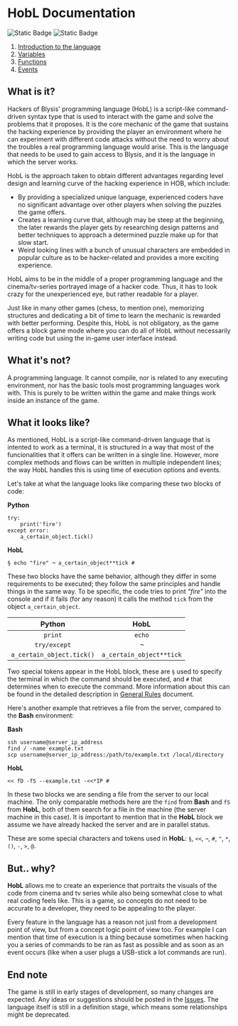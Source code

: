 # HobL Documentation
![Static Badge](https://img.shields.io/badge/Documentation-incomplete-red)
![Static Badge](https://img.shields.io/badge/Version-0.0.1-purple)

 1. [Introduction to the language](Documentation.md)
 2. [Variables](Variables.md)
 3. [Functions](Functions.md)
 4. [Events](Events.md)


## What is it?

Hackers of Blysis' programming language (HobL) is a script-like command-driven syntax type that is used to interact with the game and solve the problems that it proposes. It is the core mechanic of the game that sustains the hacking experience by providing the player an environment where he can experiment with different code attacks without the need to worry about the troubles a real programming language would arise. This is the language that needs to be used to gain access to Blysis, and it is the language in which the server works.

HobL is the approach taken to obtain different advantages regarding level design and learning curve of the hacking experience in HOB, which include:

 - By providing a specialized unique language, experienced coders have no significant advantage over other players when solving the puzzles the game offers.
 - Creates a learning curve that, although may be steep at the beginning, the later rewards the player gets by researching design patterns and better techniques to approach a determined puzzle make up for that slow start.
 - Weird looking lines with a bunch of unusual characters are embedded in popular culture as to be hacker-related and provides a more exciting experience.

HobL aims to be in the middle of a proper programming language and the cinema/tv-series portrayed image of a hacker code. Thus, it has to look crazy for the unexperienced eye, but rather readable for a player.

Just like in many other games (chess, to mention one), memorizing structures and dedicating a bit of time to learn the mechanic is rewarded with better performing. Despite this, HobL is not obligatory, as the game offers a block game mode where you can do all of HobL without necessarily writing code but using the in-game user interface instead.

## What it's not?

A programming language. It cannot compile, nor is related to any executing environment, nor has the basic tools most programming languages work with. This is purely to be written within the game and make things work inside an instance of the game.

## What it looks like?

As mentioned, HobL is a script-like command-driven language that is intented to work as a terminal, it is structured in a way that most of the funcionalities that it offers can be written in a single line. However, more complex methods and flows can be written in multiple independent lines; the way HobL handles this is using time of execution options and events.

Let's take at what the language looks like comparing these two blocks of code:

**Python**
```
try:
    print('fire')
except error:
    a_certain_object.tick()
```

**HobL**
```
§ echo "fire" ¬ a_certain_object**tick #
```

These two blocks have the same behavior, although they differ in some requirements to be executed; they follow the same principles and handle things in the same way. To be specific, the code tries to print *"fire"* into the console and if it fails (for any reason) it calls the method `tick` from the object `a_certain_object`.

| **Python** | **HobL** |
|:-------:|:------:|
| `print` | `echo` |
| `try/except` | `¬` |
| `a_certain_object.tick()` | `a_certain_object**tick` |

Two special tokens appear in the HobL block, these are `§` used to specify the terminal in which the command should be executed, and `#` that determines when to execute the command. More information about this can be found in the detailed description in [General Rules](Documentation.md) document.

Here's another example that retrieves a file from the server, compared to the **Bash** environment:

**Bash**
```
ssh username@server_ip_address
find / -name example.txt
scp username@server_ip_address:/path/to/example.txt /local/directory
```

**HobL**
```
<< fD -fS --example.txt -<<*IP #
```

In these two blocks we are sending a file from the server to our local machine. The only comparable methods here are the `find` from **Bash** and `fS` from **HobL**, both of them search for a file in the machine (the server machine in this case). It is important to mention that in the **HobL** block we assume we have already hacked the server and are in parallel status.

These are some special characters and tokens used in **HobL**: `§`, `<<`, `¬`, `#`, `"`, `*`, `()`, `-`, `>`, `@`.

## But.. why?

**HobL** allows me to create an experience that portraits the visuals of the code from cinema and tv series while also being somewhat close to what real coding feels like. This is a game, so concepts do not need to be accurate to a developer, they need to be appealing to the player.

Every feature in the language has a reason not just from a development point of view, but from a concept logic point of view too. For example I can mention that time of execution is a thing because sometimes when hacking you a series of commands to be ran as fast as possible and as soon as an event occurs (like when a user plugs a USB-stick a lot commands are run).

## End note

The game is still in early stages of development, so many changes are expected. Any ideas or suggestions should be posted in the [Issues](https://github.com/3rdPix/HOB_Game/issues). The language itself is still in a definition stage, which means some relationships might be deprecated.